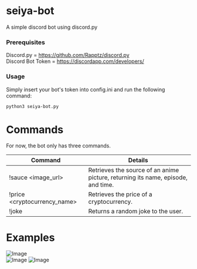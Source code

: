 # seiya-bot
A simple discord bot using discord.py

### Prerequisites
Discord.py = https://github.com/Rapptz/discord.py  
Discord Bot Token = https://discordapp.com/developers/  

### Usage
Simply insert your bot's token into config.ini and run the following command:
```
python3 seiya-bot.py
```


# Commands
For now, the bot only has three commands.

Command | Details
--- | ----
!sauce <image_url> | Retrieves the source of an anime picture, returning its name, episode, and time.
!price <cryptocurrency_name> | Retrieves the price of a cryptocurrency.
!joke | Returns a random joke to the user.

# Examples
![Image](https://i.imgur.com/uFLYwrG.png)  
![Image](https://i.imgur.com/P8T9p8U.png)
![Image](https://i.imgur.com/NlMFCIx.png)